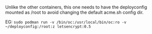 Unlike the other containers, this one needs to have the deployconfig mounted as /root to avoid changing the default acme.sh config dir.

EG:
`sudo podman run -v /bin/oc:/usr/local/bin/oc:ro -v ~/deployconfig:/root:z letsencrypt:0.5`
